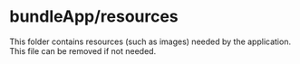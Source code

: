 # bundleApp/resources

This folder contains resources (such as images) needed by the application. This file can
be removed if not needed.
